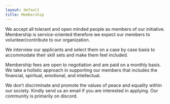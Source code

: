 ```yaml
---
layout: default
title: Membership
---
```


We accept all tolerant and open minded people as members of our initiative. Membership is service-oriented therefore we expect our members to volunteer/contribute to our organization.

We interview our applicants and select them on a case by case basis to accommodate their skill sets and make them feel included.

Membership fees are open to negotiation and are paid on a monthly basis. We take a holistic approach in supporting our members that includes the financial, spiritual, emotional, and intellectual. 

We don’t discriminate and promote the values of peace and equality within our society. Kindly send us an email if you are interested in applying. Our community is primarily on discord. 